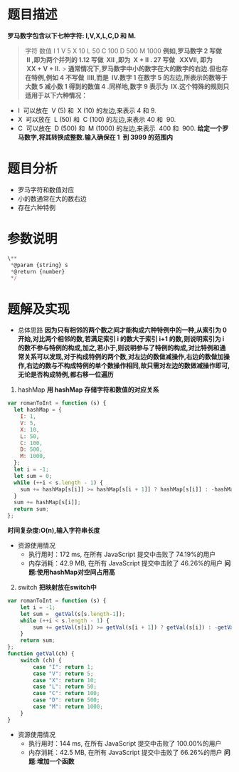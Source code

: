 # 题目描述

**罗马数字包含以下七种字符: I,V,X,L,C,D 和 M.**

> 字符 数值
> I 1
> V 5
> X 10
> L 50
> C 100
> D 500
> M 1000
**例如,罗马数字 2 写做  II ,即为两个并列的 1.12 写做  XII ,即为  X + II . 27 写做   XXVII, 即为  XX + V + II.** > **通常情况下,罗马数字中小的数字在大的数字的右边.但也存在特例,例如 4 不写做  IIII,而是  IV.数字 1 在数字 5 的左边,所表示的数等于大数 5 减小数 1 得到的数值 4 .同样地,数字 9 表示为  IX.这个特殊的规则只适用于以下六种情况：**

- I  可以放在  V (5) 和  X (10) 的左边,来表示 4 和 9.
- X  可以放在  L (50) 和  C (100) 的左边,来表示 40 和  90.
- C  可以放在  D (500) 和  M (1000) 的左边,来表示  400 和  900.
  **给定一个罗马数字,将其转换成整数.输入确保在 1  到 3999 的范围内**

# 题目分析

- 罗马字符和数值对应
- 小的数通常在大的数右边
- 存在六种特例

# 参数说明
```js
\**
 *@param {string} s
 *@return {number}
 */
 ```

# 题解及实现

- 总体思路
  **因为只有相邻的两个数之间才能构成六种特例中的一种,从索引为 0 开始,对比两个相邻的数,若满足索引 i 的数大于索引 i+1 的数,则说明索引为 i 的数不参与特例的构成,加之,若小于,则说明参与了特例的构成,对比特例和通常关系可以发现,对于构成特例的两个数,对左边的数做减操作,右边的数做加操作,右边的数与不构成特例的单个数操作相同,故只需对左边的数做减操作即可,无论是否构成特例,都右移一位遍历**

1. hashMap
   **用 hashMap 存储字符和数值的对应关系**

```js
var romanToInt = function (s) {
  let hashMap = {
    I: 1,
    V: 5,
    X: 10,
    L: 50,
    C: 100,
    D: 500,
    M: 1000,
  };
  let i = -1;
  let sum = 0;
  while (++i < s.length - 1) {
    sum += hashMap[s[i]] >= hashMap[s[i + 1]] ? hashMap[s[i]] : -hashMap[s[i]];
  }
  sum += hashMap[s[i]];
  return sum;
};
```

**时间复杂度:O(n),输入字符串长度**

- 资源使用情况
  - 执行用时：172 ms, 在所有 JavaScript 提交中击败了 74.19%的用户
  - 内存消耗：42.9 MB, 在所有 JavaScript 提交中击败了 46.26%的用户
  **问题:使用hashMap对空间占用高**

2. switch
   **把映射放在switch中**
```js
var romanToInt = function (s) {
    let i = -1;
    let sum =  getVal(s[s.length-1]);
    while (++i < s.length - 1) {
        sum += getVal(s[i]) >= getVal(s[i + 1]) ? getVal(s[i]) : -getVal(s[i]);
    }
    return sum;
};
function getVal(ch) {
    switch (ch) {
        case "I": return 1;
        case "V": return 5;
        case "X": return 10;
        case "L": return 50;
        case "C": return 100;
        case "D": return 500;
        case "M": return 1000;
    }
}
```
- 资源使用情况
  - 执行用时：144 ms, 在所有 JavaScript 提交中击败了 100.00%的用户
  - 内存消耗：42.5 MB, 在所有 JavaScript 提交中击败了 66.26%的用户
  **问题:增加一个函数**
